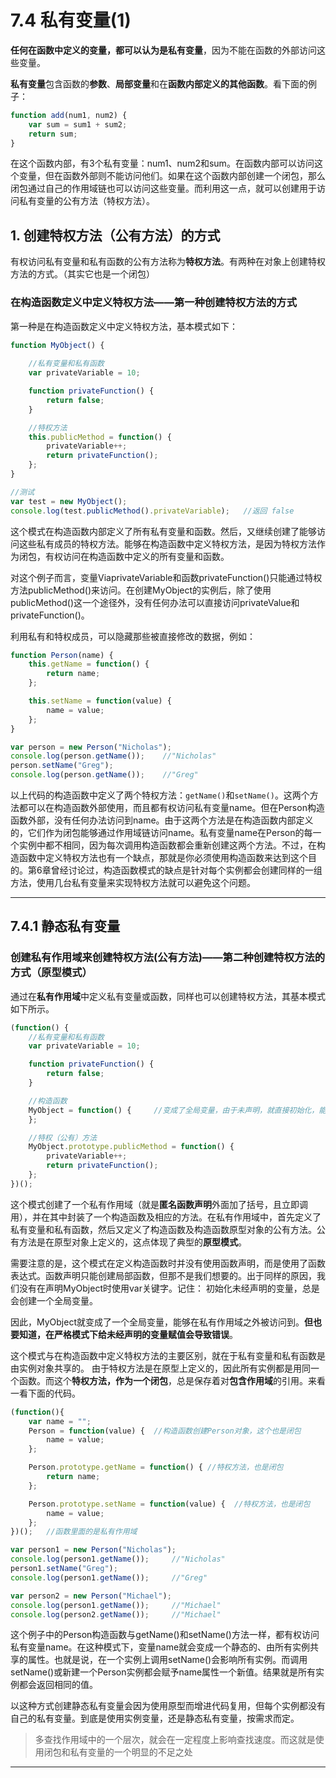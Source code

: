 # 7.4 私有变量(1)

**任何在函数中定义的变量，都可以认为是私有变量**，因为不能在函数的外部访问这些变量。

**私有变量**包含函数的**参数**、**局部变量**和在**函数内部定义的其他函数**。看下面的例子：
```js
function add(num1, num2) {
    var sum = sum1 + sum2;
    return sum;
}
```



在这个函数内部，有3个私有变量：num1、num2和sum。在函数内部可以访问这个变量，但在函数外部则不能访问他们。如果在这个函数内部创建一个闭包，那么闭包通过自己的作用域链也可以访问这些变量。而利用这一点，就可以创建用于访问私有变量的公有方法（特权方法）。

## **1. 创建特权方法（公有方法）的方式**

有权访问私有变量和私有函数的公有方法称为**特权方法**。有两种在对象上创建特权方法的方式。（其实它也是一个闭包）

### **在构造函数定义中定义特权方法**——第一种创建特权方法的方式
第一种是在构造函数定义中定义特权方法，基本模式如下：

```js
function MyObject() {
    
    //私有变量和私有函数
    var privateVariable = 10;

    function privateFunction() {
        return false;
    }

    //特权方法
    this.publicMethod = function() {
        privateVariable++;
        return privateFunction();
    };
}

//测试
var test = new MyObject();
console.log(test.publicMethod().privateVariable);   //返回 false
```
这个模式在构造函数内部定义了所有私有变量和函数。然后，又继续创建了能够访问这些私有成员的特权方法。能够在构造函数中定义特权方法，是因为特权方法作为闭包，有权访问在构造函数中定义的所有变量和函数。

对这个例子而言，变量ViaprivateVariable和函数privateFunction()只能通过特权方法publicMethod()来访问。在创建MyObject的实例后，除了使用publicMethod()这一个途径外，没有任何办法可以直接访问privateValue和privateFunction()。

利用私有和特权成员，可以隐藏那些被直接修改的数据，例如：
```js
function Person(name) {
    this.getName = function() {
        return name;
    };

    this.setName = function(value) {
        name = value;
    };
}

var person = new Person("Nicholas");
console.log(person.getName());    //"Nicholas"
person.setName("Greg");
console.log(person.getName());    //"Greg"
```

以上代码的构造函数中定义了两个特权方法：`getName()`和`setName()`。这两个方法都可以在构造函数外部使用，而且都有权访问私有变量name。但在Person构造函数外部，没有任何办法访问到name。由于这两个方法是在构造函数内部定义的，它们作为闭包能够通过作用域链访问name。私有变量name在Person的每一个实例中都不相同，因为每次调用构造函数都会重新创建这两个方法。不过，在构造函数中定义特权方法也有一个缺点，那就是你必须使用构造函数来达到这个目的。第6章曾经讨论过，构造函数模式的缺点是针对每个实例都会创建同样的一组方法，使用几台私有变量来实现特权方法就可以避免这个问题。

----

## 7.4.1 静态私有变量

### **创建私有作用域来创建特权方法**(公有方法)——第二种创建特权方法的方式（原型模式）

通过在**私有作用域**中定义私有变量或函数，同样也可以创建特权方法，其基本模式如下所示。

```js
(function() {
    //私有变量和私有函数
    var privateVariable = 10;

    function privateFunction() {
        return false;
    }

    //构造函数
    MyObject = function() {     //变成了全局变量，由于未声明，就直接初始化，能够在私有作用域之外被访问到（作用域链标识符搜索的知识）
    };

    //特权（公有）方法
    MyObject.prototype.publicMethod = function() { 
        privateVariable++;
        return privateFunction();
    };
})();
```
这个模式创建了一个私有作用域（就是**匿名函数声明**外面加了括号，且立即调用），并在其中封装了一个构造函数及相应的方法。在私有作用域中，首先定义了私有变量和私有函数，然后又定义了构造函数及构造函数原型对象的公有方法。公有方法是在原型对象上定义的，这点体现了典型的**原型模式**。

需要注意的是，这个模式在定义构造函数时并没有使用函数声明，而是使用了函数表达式。函数声明只能创建局部函数，但那不是我们想要的。出于同样的原因，我们没有在声明MyObject时使用var关键字。记住： 初始化未经声明的变量，总是会创建一个全局变量。

因此，MyObject就变成了一个全局变量，能够在私有作用域之外被访问到。**但也要知道，在严格模式下给未经声明的变量赋值会导致错误**。

这个模式与在构造函数中定义特权方法的主要区别，就在于私有变量和私有函数是由实例对象共享的。
由于特权方法是在原型上定义的，因此所有实例都是用同一个函数。而这个**特权方法，作为一个闭包**，总是保存着对**包含作用域**的引用。来看一看下面的代码。

```js
(function(){
    var name = "";
    Person = function(value) {  //构造函数创建Person对象，这个也是闭包
        name = value;
    };

    Person.prototype.getName = function() { //特权方法，也是闭包
        return name;
    };

    Person.prototype.setName = function(value) {  //特权方法，也是闭包
        name = value;
    };
})();   //函数里面的是私有作用域

var person1 = new Person("Nicholas");
console.log(person1.getName());     //"Nicholas"
person1.setName("Greg");
console.log(person1.getName());     //"Greg"

var person2 = new Person("Michael");
console.log(person1.getName());     //"Michael"
console.log(person2.getName());     //"Michael"
```

这个例子中的Person构造函数与getName()和setName()方法一样，都有权访问私有变量name。在这种模式下，变量name就会变成一个静态的、由所有实例共享的属性。也就是说，在一个实例上调用setName()会影响所有实例。而调用setName()或新建一个Person实例都会赋予name属性一个新值。结果就是所有实例都会返回相同的值。

以这种方式创建静态私有变量会因为使用原型而增进代码复用，但每个实例都没有自己的私有变量。到底是使用实例变量，还是静态私有变量，按需求而定。

> 多查找作用域中的一个层次，就会在一定程度上影响查找速度。而这就是使用闭包和私有变量的一个明显的不足之处

---



